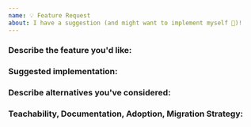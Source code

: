 ```yaml
---
name: 💡 Feature Request
about: I have a suggestion (and might want to implement myself 🙂)!
---
```


<!--

Vote on feature requests by adding a 👍. This helps maintainers prioritize what
to work on.

* Please fill out this template with all the relevant information so we can
  understand what's going on and fix the issue. We appreciate bugs filed and PRs
  submitted!

* Please make sure that you are familiar with and follow the Code of Conduct for
  this project (found in the CODE_OF_CONDUCT.md file).

It'd be great if after the discussion you're the one who submits the PR that
implements this feature. If you've never done that before, that's great! Check
this free short video tutorial to learn how: http://kcd.im/pull-request


If this is an issue with the documentation, please file an issue in the docs repo:
https://github.com/testing-library/testing-library-docs
-->

### Describe the feature you'd like:

<!--
A clear and concise description of what you want to happen. Add any considered
drawbacks.
-->

### Suggested implementation:

<!-- Helpful but optional 😀 -->

### Describe alternatives you've considered:

<!--
A clear and concise description of any alternative solutions or features you've
considered.
-->

### Teachability, Documentation, Adoption, Migration Strategy:

<!--
If you can, explain how users will be able to use this and possibly write out a
version of the docs.
-->
